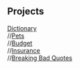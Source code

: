 ## Projects

[Dictionary](https://quizzical-williams-4ab5f8.netlify.app/)\
//[Pets](https://keen-goodall-0e2491.netlify.app/)\
//[Budget](https://relaxed-curran-550521.netlify.app/)\
//[Insurance](https://goofy-hamilton-701326.netlify.app)\
//[Breaking Bad Quotes](https://eager-almeida-6fc326.netlify.app)
